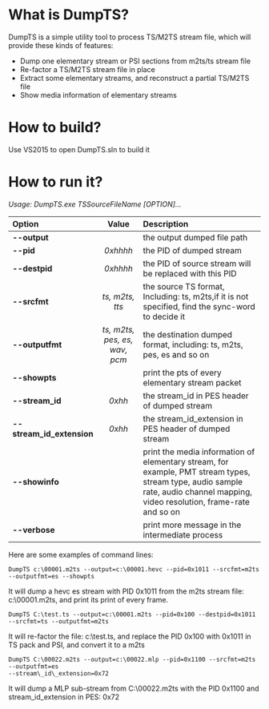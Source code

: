 # What is DumpTS?
DumpTS is a simple utility tool to process TS/M2TS stream file, which will provide these kinds of features:

- Dump one elementary stream or PSI sections from m2ts/ts stream file
- Re-factor a TS/M2TS stream file in place
- Extract some elementary streams, and reconstruct a partial TS/M2TS file
- Show media information of elementary streams

# How to build?

Use VS2015 to open DumpTS.sln to build it

# How to run it?

*Usage: DumpTS.exe TSSourceFileName \[OPTION\]...*

|Option|Value|Description|
|:--|:----:|:--|
|**--output**||the output dumped file path|
|**--pid**|*0xhhhh*|the PID of dumped stream|
|**--destpid**|*0xhhhh*|the PID of source stream will be replaced with this PID|
|**--srcfmt**|*ts, m2ts, tts*|the source TS format, Including: ts, m2ts,if it is not specified, find the sync-word to decide it|
|**--outputfmt**|*ts, m2ts, pes, es, wav, pcm*|the destination dumped format, including: ts, m2ts, pes, es and so on|
|**--showpts**||print the pts of every elementary stream packet|
|**--stream_id**|*0xhh*|the stream_id in PES header of dumped stream|
|**--stream_id_extension**|*0xhh*|the stream_id_extension in PES header of dumped stream|
|**--showinfo**||print the media information of elementary stream, for example, PMT stream types, stream type, audio sample rate, audio channel mapping, video resolution, frame-rate and so on|
|**--verbose**||print more message in the intermediate process|
 
Here are some examples of command lines:  

```
DumpTS c:\00001.m2ts --output=c:\00001.hevc --pid=0x1011 --srcfmt=m2ts --outputfmt=es --showpts  
```
It will dump a hevc es stream with PID 0x1011 from the m2ts stream file: c:\00001.m2ts, and print its print of every frame.

```
DumpTS C:\test.ts --output=c:\00001.m2ts --pid=0x100 --destpid=0x1011 --srcfmt=ts --outputfmt=m2ts  
```
It will re-factor the file: c:\test.ts, and replace the PID 0x100 with 0x1011 in TS pack and PSI, and convert it to a m2ts

```
DumpTS C:\00022.m2ts --output=c:\00022.mlp --pid=0x1100 --srcfmt=m2ts --outputfmt=es 
--stream\_id\_extension=0x72  
```
It will dump a MLP sub-stream from C:\00022.m2ts with the PID 0x1100 and stream\_id\_extension in PES: 0x72
